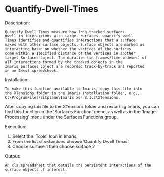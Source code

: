 # Quantify-Dwell-Times

Description:

	Quantify Dwell Times measure how long tracked surfaces 
	dwell in interactions with target surfaces. Quantify Dwell
	Times identifies and quantifies interactions that a surface
	makes with other surface objects. Surface objects are marked as
	interacting based on whether the vertices of the surfaces 
	come within a specified distance of the vertices in another 
	target Surfaces object. The duration (in frames/time indexes) of 
	all interactions formed by the tracked objects in the 
	Imaris Surfaces object are recorded track-by-track and reported 
	in an Excel spreadsheet.

Installation:

	To make this function available to Imaris, copy this file into 
	the XTensions folder in the Imaris installation folder, e.g., 
	C:\ProgramFiles\Bitplane\Imaris x64 8.1.2\XTensions.
  After copying this file to the XTensions folder and restarting Imaris, 
	you can find this function in the 'Surfaces Function' menu, 
	as well as in the 'Image Processing' menu under the 
	Surfaces Functions group.

Execution:

  1)  Select the 'Tools' Icon in Imaris.    
  2)  From the list of extentions choose 'Quantify Dwell Times.'    
  3)  Choose surface 1 then choose surface 2


Output:

	An xls spreadsheet that details the persistent interactions of the 
	surface objects of interest.
